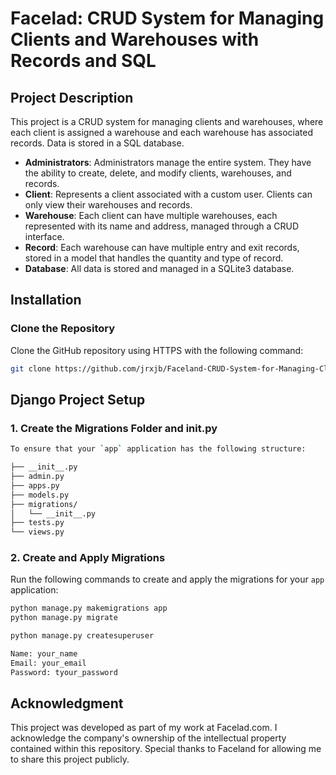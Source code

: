 # Facelad: CRUD System for Managing Clients and Warehouses with Records and SQL

## Project Description

This project is a CRUD system for managing clients and warehouses, where each client is assigned a warehouse and each warehouse has associated records. Data is stored in a SQL database.

- **Administrators**: Administrators manage the entire system. They have the ability to create, delete, and modify clients, warehouses, and records.
- **Client**: Represents a client associated with a custom user. Clients can only view their warehouses and records.
- **Warehouse**: Each client can have multiple warehouses, each represented with its name and address, managed through a CRUD interface.
- **Record**: Each warehouse can have multiple entry and exit records, stored in a model that handles the quantity and type of record.
- **Database**: All data is stored and managed in a SQLite3 database.



## Installation

### Clone the Repository

Clone the GitHub repository using HTTPS with the following command:

```bash
git clone https://github.com/jrxjb/Faceland-CRUD-System-for-Managing-Clients-and-Warehouses-with-Records-and-SQL.git
```

## Django Project Setup

### 1. Create the Migrations Folder and __init__.py

```bash
To ensure that your `app` application has the following structure:

├── __init__.py
├── admin.py
├── apps.py
├── models.py
├── migrations/
│   └── __init__.py
├── tests.py
└── views.py
```

### 2. Create and Apply Migrations

Run the following commands to create and apply the migrations for your `app` application:

```bash
python manage.py makemigrations app
python manage.py migrate

python manage.py createsuperuser

Name: your_name
Email: your_email
Password: tyour_password
```

## Acknowledgment

This project was developed as part of my work at Facelad.com. I acknowledge the company's ownership of the intellectual property contained within this repository. Special thanks to Faceland for allowing me to share this project publicly.
